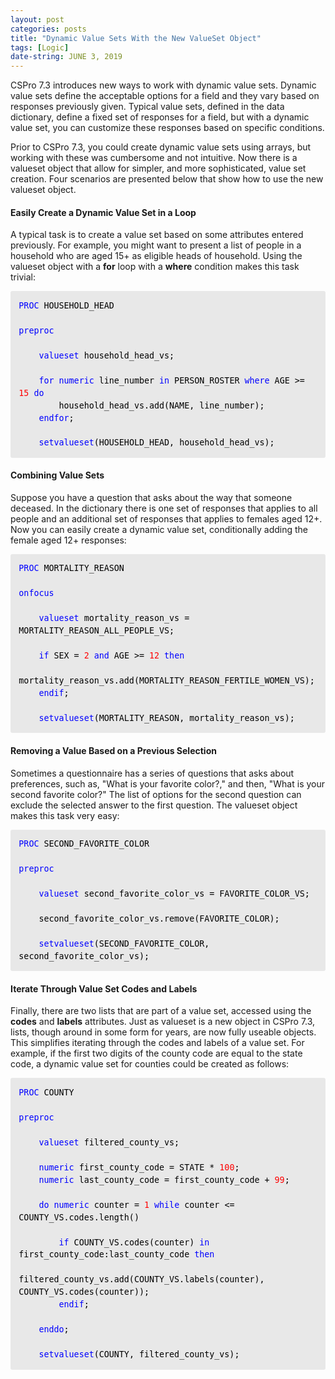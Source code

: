 ```yaml
---
layout: post
categories: posts
title: "Dynamic Value Sets With the New ValueSet Object"
tags: [Logic]
date-string: JUNE 3, 2019
---
```


CSPro 7.3 introduces new ways to work with dynamic value sets. Dynamic value sets define the acceptable options for a field and they vary based on responses previously given. Typical value sets, defined in the data dictionary, define a fixed set of responses for a field, but with a dynamic value set, you can customize these responses based on specific conditions.

Prior to CSPro 7.3, you could create dynamic value sets using arrays, but working with these was cumbersome and not intuitive. Now there is a valueset object that allow for simpler, and more sophisticated, value set creation. Four scenarios are presented below that show how to use the new valueset object.

#### Easily Create a Dynamic Value Set in a Loop

A typical task is to create a value set based on some attributes entered previously. For example, you might want to present a list of people in a household who are aged 15+ as eligible heads of household. Using the valueset object with a **for** loop with a **where** condition makes this task trivial:

<div style="margin: 0px; padding: 1em; border-radius: 3px; line-height: 1.5; font-family: 'Inconsolata', monospace; font-size: 10pt; color: rgb(51, 51, 51); background-color: rgb(232, 232, 232);">
	<font color="blue">PROC </font><font color="black">HOUSEHOLD_HEAD<br />
<br />
</font><font color="blue">preproc<br />
<br />
&nbsp; &nbsp; valueset </font><font color="black">household_head_vs;<br />
<br />
&nbsp; &nbsp; </font><font color="blue">for numeric </font><font color="black">line_number </font><font color="blue">in </font><font color="black">PERSON_ROSTER </font><font color="blue">where </font><font color="black">AGE &gt;= </font><font color="red">15 </font><font color="blue">do<br />
&nbsp; &nbsp; &nbsp; &nbsp; </font><font color="black">household_head_vs.add(NAME, line_number);<br />
&nbsp; &nbsp; </font><font color="blue">endfor</font><font color="black">;<br />
<br />
&nbsp; &nbsp; </font><font color="blue">setvalueset</font><font color="black">(HOUSEHOLD_HEAD, household_head_vs);</font>
</div>


#### Combining Value Sets

Suppose you have a question that asks about the way that someone deceased. In the dictionary there is one set of responses that applies to all people and an additional set of responses that applies to females aged 12+. Now you can easily create a dynamic value set, conditionally adding the female aged 12+ responses:

<div style="margin: 0px; padding: 1em; border-radius: 3px; line-height: 1.5; font-family: 'Inconsolata', monospace; font-size: 10pt; color: rgb(51, 51, 51); background-color: rgb(232, 232, 232);">
	<font color="blue">PROC </font><font color="black">MORTALITY_REASON<br />
<br />
</font><font color="blue">onfocus<br />
<br />
&nbsp; &nbsp; valueset </font><font color="black">mortality_reason_vs = MORTALITY_REASON_ALL_PEOPLE_VS;<br />
<br />
&nbsp; &nbsp; </font><font color="blue">if </font><font color="black">SEX = </font><font color="red">2 </font><font color="blue">and </font><font color="black">AGE &gt;= </font><font color="red">12 </font><font color="blue">then<br />
&nbsp; &nbsp; &nbsp; &nbsp; </font><font color="black">mortality_reason_vs.add(MORTALITY_REASON_FERTILE_WOMEN_VS);<br />
&nbsp; &nbsp; </font><font color="blue">endif</font><font color="black">;<br />
<br />
&nbsp; &nbsp; </font><font color="blue">setvalueset</font><font color="black">(MORTALITY_REASON, mortality_reason_vs);</font>
</div>


#### Removing a Value Based on a Previous Selection

Sometimes a questionnaire has a series of questions that asks about preferences, such as, "What is your favorite color?," and then, "What is your second favorite color?" The list of options for the second question can exclude the selected answer to the first question. The valueset object makes this task very easy:

<div style="margin: 0px; padding: 1em; border-radius: 3px; line-height: 1.5; font-family: 'Inconsolata', monospace; font-size: 10pt; color: rgb(51, 51, 51); background-color: rgb(232, 232, 232);">
	<font color="blue">PROC </font><font color="black">SECOND_FAVORITE_COLOR<br />
<br />
</font><font color="blue">preproc<br />
<br />
&nbsp; &nbsp; valueset </font><font color="black">second_favorite_color_vs = FAVORITE_COLOR_VS;<br />
<br />
&nbsp; &nbsp; second_favorite_color_vs.remove(FAVORITE_COLOR);<br />
<br />
&nbsp; &nbsp; </font><font color="blue">setvalueset</font><font color="black">(SECOND_FAVORITE_COLOR, second_favorite_color_vs);</font>
</div>


#### Iterate Through Value Set Codes and Labels

Finally, there are two lists that are part of a value set, accessed using the **codes** and **labels** attributes. Just as valueset is a new object in CSPro 7.3, lists, though around in some form for years, are now fully useable objects. This simplifies iterating through the codes and labels of a value set. For example, if the first two digits of the county code are equal to the state code, a dynamic value set for counties could be created as follows:

<div style="margin: 0px; padding: 1em; border-radius: 3px; line-height: 1.5; font-family: 'Inconsolata', monospace; font-size: 10pt; color: rgb(51, 51, 51); background-color: rgb(232, 232, 232);">
	<font color="blue">PROC </font><font color="black">COUNTY<br />
<br />
</font><font color="blue">preproc<br />
<br />
&nbsp; &nbsp; valueset </font><font color="black">filtered_county_vs;<br />
<br />
&nbsp; &nbsp; </font><font color="blue">numeric </font><font color="black">first_county_code = STATE * </font><font color="red">100</font><font color="black">;<br />
&nbsp; &nbsp; </font><font color="blue">numeric </font><font color="black">last_county_code = first_county_code + </font><font color="red">99</font><font color="black">;<br />
<br />
&nbsp; &nbsp; </font><font color="blue">do numeric </font><font color="black">counter = </font><font color="red">1 </font><font color="blue">while </font><font color="black">counter &lt;= COUNTY_VS.codes.length()<br />
<br />
&nbsp; &nbsp; &nbsp; &nbsp; </font><font color="blue">if </font><font color="black">COUNTY_VS.codes(counter) </font><font color="blue">in </font><font color="black">first_county_code:last_county_code </font><font color="blue">then<br />
&nbsp; &nbsp; &nbsp; &nbsp; &nbsp; &nbsp; </font><font color="black">filtered_county_vs.add(COUNTY_VS.labels(counter), COUNTY_VS.codes(counter));<br />
&nbsp; &nbsp; &nbsp; &nbsp; </font><font color="blue">endif</font><font color="black">;<br />
<br />
&nbsp; &nbsp; </font><font color="blue">enddo</font><font color="black">;<br />
<br />
&nbsp; &nbsp; </font><font color="blue">setvalueset</font><font color="black">(COUNTY, filtered_county_vs);</font>
</div>
